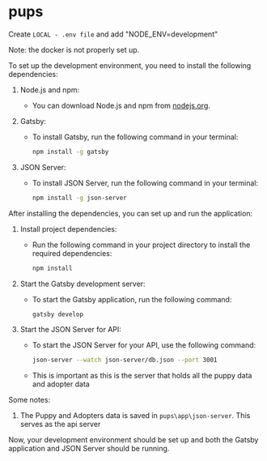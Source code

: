 # pups

Create `LOCAL - .env file` and add "NODE_ENV=development"

<!-- Run the app using docker-compose, `docker-compose down -v && docker-compose up --build` -->
Note: the docker is not properly set up.

To set up the development environment, you need to install the following dependencies:

1. Node.js and npm:
   - You can download Node.js and npm from [nodejs.org](https://nodejs.org/).

2. Gatsby:
   - To install Gatsby, run the following command in your terminal:
     ```sh
     npm install -g gatsby
     ```

3. JSON Server:
   - To install JSON Server, run the following command in your terminal:
     ```sh
     npm install -g json-server
     ```

After installing the dependencies, you can set up and run the application:

1. Install project dependencies:
   - Run the following command in your project directory to install the required dependencies:
     ```sh
     npm install
     ```

2. Start the Gatsby development server:
   - To start the Gatsby application, run the following command:
     ```sh
     gatsby develop
     ```

3. Start the JSON Server for API:
   - To start the JSON Server for your API, use the following command:
     ```sh
     json-server --watch json-server/db.json --port 3001
     ```
   - This is important as this is the server that holds all the puppy data and adopter data 

Some notes:
1. The Puppy and  Adopters data is saved in `pups\app\json-server`. This serves as the api server

Now, your development environment should be set up and both the Gatsby application and JSON Server should be running.

